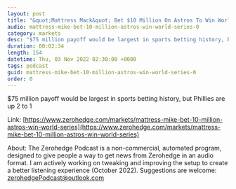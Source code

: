 ```yaml
---
layout: post
title: "&quot;Mattress Mack&quot; Bet $10 Million On Astros To Win World Series"
audio: mattress-mike-bet-10-million-astros-win-world-series-0
category: markets
desc: "$75 million payoff would be largest in sports betting history, but Phillies are up 2 to 1"
duration: 00:02:34
length: 154
datetime: Thu, 03 Nov 2022 02:30:00 +0000
tags: podcast
guid: mattress-mike-bet-10-million-astros-win-world-series-0
order: 0
---
```

$75 million payoff would be largest in sports betting history, but Phillies are up 2 to 1

Link: [https://www.zerohedge.com/markets/mattress-mike-bet-10-million-astros-win-world-series](https://www.zerohedge.com/markets/mattress-mike-bet-10-million-astros-win-world-series)

About: The Zerohedge Podcast is a non-commercial, automated program, designed to give people a way to get news from Zerohedge in an audio format.  I am actively working on tweaking and improving the setup to create a better listening experience (October 2022).  Suggestions are welcome: [zerohedgePodcast@outlook.com](mailto:zerohedgePodcast@outlook.com)